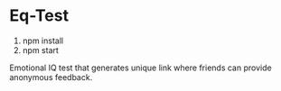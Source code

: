 # Eq-Test

1. npm install 
1. npm start 

Emotional IQ test that generates unique link where friends can provide anonymous feedback. 
